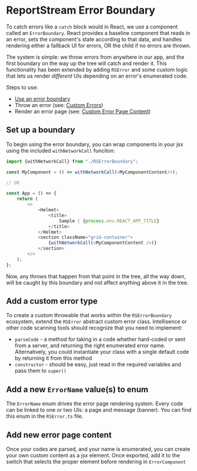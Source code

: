 # ReportStream Error Boundary

To catch errors like a `catch` block would in React, we use a component called an `ErrorBoundary`. React provides a baseline component that reads in an error, sets the component's state according to that data, and handles rendering either a fallback UI for errors, OR the child if no errors are thrown.

The system is simple: we throw errors from anywhere in our app, and the first boundary on the way up the tree will catch and render it. This functionality has been extended by adding `RSError` and some custom logic that lets us render _different_ UIs depending on an error's enumerated code.

Steps to use:

- [Use an error boundary](#set-up-a-boundary)
- Throw an error (see: [Custom Errors](#add-a-custom-error-type))
- Render an error page (see: [Custom Error Page Content](#add-new-error-page-content))

## Set up a boundary

To begin using the error boundary, you can wrap components in your jsx using the included `withNetworkCall` funciton:

```typescript jsx
import {withNetworkCall} from "./RSErrorBoundary";

const MyComponent = () => withNetworkCall(<MyComponentContent/>);

// OR

const App = () => {
    return (
        <>
            <Helmet>
                <title>
                    Sample | {process.env.REACT_APP_TITLE}
                </title>
            </Helmet>
            <section className="grid-container">
                {withNetworkCall(<MyComponentContent />)}
            </section>
        </>
    );
};
```

Now, any throws that happen from that point in the tree, all the way down, will be caught by this boundary and not affect anything above it in the tree. 

## Add a custom error type

To create a custom throwable that works within the `RSErrorBoundary` ecosystem, extend the `RSError` abstract custom error class. Intellisence or other code scanning tools should recognize that you need to implement:

- `parseCode` - a method for taking in a code whether hard-coded or sent from a server, and returning the right enumerated error name. Alternatively, you could instantiate your class with a single default code by returning it from this method
- `constructor` - should be easy, just read in the required variables and pass them to `super()`

## Add a new `ErrorName` value(s) to enum

The `ErrorName` enum drives the error page rendering system. Every code can be linked to one or two UIs: a page and message (banner). You can find this enum in the `RSError.ts` file.

## Add new error page content

Once your codes are parsed, and your name is enumerated, you can create your own custom content as a jsx element. Once exported, add it to the switch that selects the proper element before rendering in `ErrorComponent`
